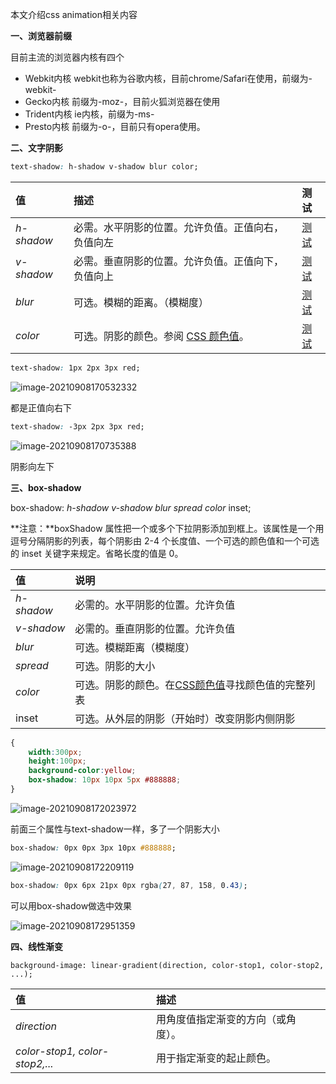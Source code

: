 本文介绍css animation相关内容

**一、浏览器前缀**

目前主流的浏览器内核有四个

- Webkit内核
  webkit也称为谷歌内核，目前chrome/Safari在使用，前缀为-webkit-
- Gecko内核
  前缀为-moz-，目前火狐浏览器在使用
- Trident内核
  ie内核，前缀为-ms-
- Presto内核
  前缀为-o-，目前只有opera使用。

**二、文字阴影**

```css
text-shadow: h-shadow v-shadow blur color;
```

| 值         | 描述                                                         | 测试                                                         |
| :--------- | :----------------------------------------------------------- | :----------------------------------------------------------- |
| *h-shadow* | 必需。水平阴影的位置。允许负值。正值向右，负值向左           | [测试](https://www.w3school.com.cn/tiy/c.asp?f=css_text-shadow) |
| *v-shadow* | 必需。垂直阴影的位置。允许负值。正值向下，负值向上           | [测试](https://www.w3school.com.cn/tiy/c.asp?f=css_text-shadow) |
| *blur*     | 可选。模糊的距离。（模糊度）                                 | [测试](https://www.w3school.com.cn/tiy/c.asp?f=css_text-shadow&p=11) |
| *color*    | 可选。阴影的颜色。参阅 [CSS 颜色值](https://www.w3school.com.cn/cssref/css_colors_legal.asp)。 | [测试](https://www.w3school.com.cn/tiy/c.asp?f=css_text-shadow&p=13) |

```css
text-shadow: 1px 2px 3px red;
```

![image-20210908170532332](https://tts-markdown.oss-cn-beijing.aliyuncs.com/img/image-20210908170532332.png)

都是正值向右下

```css
text-shadow: -3px 2px 3px red;
```

![image-20210908170735388](https://tts-markdown.oss-cn-beijing.aliyuncs.com/img/image-20210908170735388.png)

阴影向左下

**三、box-shadow**

box-shadow: *h-shadow v-shadow blur spread color* inset;

**注意：**boxShadow 属性把一个或多个下拉阴影添加到框上。该属性是一个用逗号分隔阴影的列表，每个阴影由 2-4 个长度值、一个可选的颜色值和一个可选的 inset 关键字来规定。省略长度的值是 0。

| 值         | 说明                                                         |
| :--------- | :----------------------------------------------------------- |
| *h-shadow* | 必需的。水平阴影的位置。允许负值                             |
| *v-shadow* | 必需的。垂直阴影的位置。允许负值                             |
| *blur*     | 可选。模糊距离（模糊度）                                     |
| *spread*   | 可选。阴影的大小                                             |
| *color*    | 可选。阴影的颜色。在[CSS颜色值](https://www.runoob.com/cssref/css_colors_legal.aspx)寻找颜色值的完整列表 |
| inset      | 可选。从外层的阴影（开始时）改变阴影内侧阴影                 |

```css
{
	width:300px;
	height:100px;
	background-color:yellow;
	box-shadow: 10px 10px 5px #888888;
}
```

![image-20210908172023972](https://tts-markdown.oss-cn-beijing.aliyuncs.com/img/image-20210908172023972.png)

前面三个属性与text-shadow一样，多了一个阴影大小

```css
box-shadow: 0px 0px 3px 10px #888888;
```

![image-20210908172209119](https://tts-markdown.oss-cn-beijing.aliyuncs.com/img/image-20210908172209119.png)

```css
box-shadow: 0px 6px 21px 0px rgba(27, 87, 158, 0.43);
```

可以用box-shadow做选中效果

![image-20210908172951359](https://tts-markdown.oss-cn-beijing.aliyuncs.com/img/image-20210908172951359.png)

**四、线性渐变**

```
background-image: linear-gradient(direction, color-stop1, color-stop2, ...);
```

| 值                             | 描述                               |
| :----------------------------- | :--------------------------------- |
| *direction*                    | 用角度值指定渐变的方向（或角度）。 |
| *color-stop1, color-stop2,...* | 用于指定渐变的起止颜色。           |

